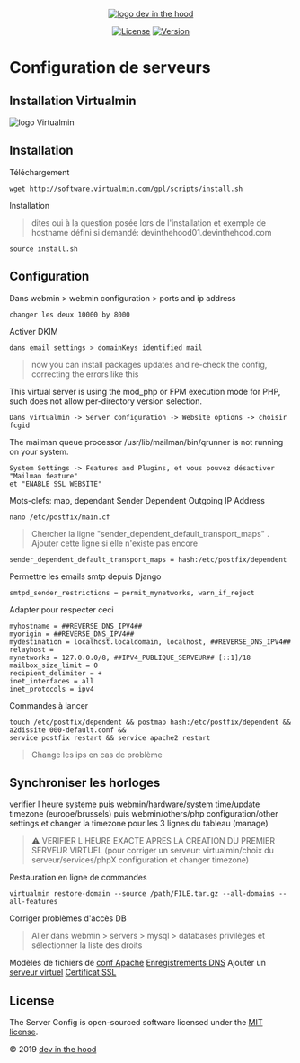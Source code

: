 <p align="center">
    <a href="https://devinthehood.com"><img src="https://github.com/jul6art/slim-skeleton/blob/master/assets/img/logo.png?raw=true" alt="logo dev in the hood"></a>
</p>

<p align="center">
    <a href="https://opensource.org/licenses/MIT" target="_blank"><img src="https://img.shields.io/badge/License-MIT-yellow.svg" alt="License"></a>
    <a href="https://github.com/jul6art/server-config" target="_blank"><img src="https://img.shields.io/static/v1?label=stable&message=v1&color=success" alt="Version"></a>
</p>

Configuration de serveurs
=========================
Installation Virtualmin
-----------------------

![logo Virtualmin](https://www.virtualmin.com/images/virtualmin-logo-220x45.png "logo virtualmin")

Installation
------------

Téléchargement

```shell
wget http://software.virtualmin.com/gpl/scripts/install.sh
```

Installation 
> dites oui à la question posée lors de l'installation et exemple de hostname défini si demandé: devinthehood01.devinthehood.com

```shell
source install.sh 
```
    
Configuration
-------------

Dans webmin > webmin configuration > ports and ip address

    changer les deux 10000 by 8000
    
Activer DKIM

    dans email settings > domainKeys identified mail
    
> now you can install packages updates and re-check the config, correcting the errors like this

This virtual server is using the mod_php or FPM execution mode for PHP, such does not allow per-directory version selection.

    Dans virtualmin -> Server configuration -> Website options -> choisir fcgid

The mailman queue processor /usr/lib/mailman/bin/qrunner is not running on your system.

    System Settings -> Features and Plugins, et vous pouvez désactiver "Mailman feature"
    et "ENABLE SSL WEBSITE"
 
Mots-clefs: map, dependant
Sender Dependent Outgoing IP Address

```shell
nano /etc/postfix/main.cf
```

> Chercher la ligne "sender_dependent_default_transport_maps" . Ajouter cette ligne si elle n'existe pas encore

```shell
sender_dependent_default_transport_maps = hash:/etc/postfix/dependent
```
    
Permettre les emails smtp depuis Django

```shell
smtpd_sender_restrictions = permit_mynetworks, warn_if_reject
```
    
Adapter pour respecter ceci
    
```shell
myhostname = ##REVERSE_DNS_IPV4##
myorigin = ##REVERSE_DNS_IPV4##
mydestination = localhost.localdomain, localhost, ##REVERSE_DNS_IPV4##
relayhost =
mynetworks = 127.0.0.0/8, ##IPV4_PUBLIQUE_SERVEUR## [::1]/18
mailbox_size_limit = 0
recipient_delimiter = +
inet_interfaces = all
inet_protocols = ipv4
```

Commandes à lancer

```shell
touch /etc/postfix/dependent && postmap hash:/etc/postfix/dependent &&
a2dissite 000-default.conf &&
service postfix restart && service apache2 restart
```
    
> Change les ips en cas de problème


Synchroniser les horloges
-------------------------

verifier l heure systeme
puis webmin/hardware/system time/update timezone (europe/brussels)
puis webmin/others/php configuration/other settings et changer la timezone pour les 3 lignes du tableau (manage)

> :warning: VERIFIER L HEURE EXACTE APRES LA CREATION DU PREMIER SERVEUR VIRTUEL (pour corriger un serveur: virtualmin/choix du serveur/services/phpX configuration et changer timezone)
    
Restauration en ligne de commandes

```shell
virtualmin restore-domain --source /path/FILE.tar.gz --all-domains --all-features
```
    
Corriger problèmes d'accès DB
 
> Aller dans webmin > servers > mysql > databases privilèges et sélectionner la liste des droits


Modèles de fichiers de [conf Apache](VHOST.md)
[Enregistrements DNS](DNS.md)
Ajouter un [serveur virtuel](NEW_VIRTUAL_SERVER.md)
[Certificat SSL](SSL.md)


License
-------

The Server Config is open-sourced software licensed under the [MIT license](https://opensource.org/licenses/MIT).

&copy; 2019 [dev in the hood](https://devinthehood.com)
